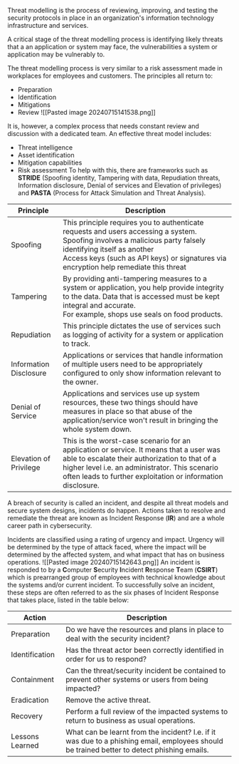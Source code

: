Threat modelling is the process of reviewing, improving, and testing the security protocols in place in an organization's information technology infrastructure and services.

A critical stage of the threat modelling process is identifying likely threats that a an application or system may face, the vulnerabilities a system or application may be vulnerably to.

The threat modelling process is  very similar to a risk assessment made in workplaces for employees and customers. The principles all return to:
- Preparation
- Identification
- Mitigations
- Review
![[Pasted image 20240715141538.png]]

It is, however, a complex process that needs constant review and discussion with a dedicated team. An effective threat model includes:
- Threat intelligence
- Asset identification
- Mitigation capabilities
- Risk assessment
To help with this, there are frameworks such as **STRIDE** (Spoofing identity, Tampering with data, Repudiation threats, Information disclosure, Denial of services and Elevation of privileges) and **PASTA** (Process for Attack Simulation and Threat Analysis).


| **Principle**          | Description                                                                                                                                                                                                                                                |
| ---------------------- | ---------------------------------------------------------------------------------------------------------------------------------------------------------------------------------------------------------------------------------------------------------- |
| Spoofing               | This principle requires you to authenticate requests and users accessing a system. Spoofing involves a malicious party falsely identifying itself as another <br>Access keys (such as API keys) or signatures via encryption help remediate this threat    |
| Tampering              | By providing anti-tampering measures to a system or application, you help provide integrity to the data. Data that is accessed must be kept integral and accurate. <br>For example, shops use seals on food products.                                      |
| Repudiation            | This principle dictates the use of services such as logging of activity for a system or application to track.                                                                                                                                              |
| Information Disclosure | Applications or services that handle information of multiple users need to be appropriately configured to only show information relevant to the owner.                                                                                                     |
| Denial of Service      | Applications and services use up system resources, these two things should have measures in place so that abuse of the application/service won't result in bringing the whole system down.                                                                 |
| Elevation of Privilege | This is the worst-case scenario for an application or service. It means that a user was able to escalate their authorization to that of a higher level i.e. an administrator. This scenario often leads to further exploitation or information disclosure. |
A breach of security is called an incident, and despite all threat models and secure system designs, incidents do happen. Actions taken to resolve and remediate the threat are known as Incident Response (**IR**) and are a whole career path in cybersecurity.

Incidents are classified using a rating of urgency and impact. Urgency will be determined by the type of attack faced, where the impact will be determined by the affected system, and what impact that has on business operations.
![[Pasted image 20240715142643.png]]
An incident is responded to by a **C**omputer **S**ecurity **I**ncident **R**esponse **T**eam (**CSIRT**) which is prearranged group of employees with technical knowledge about the systems and/or current incident. To successfully solve an incident, these steps are often referred to as the six phases of Incident Response that takes place, listed in the table below:

| **Action**      | **Description**                                                                                                                             |
| --------------- | ------------------------------------------------------------------------------------------------------------------------------------------- |
| Preparation     | Do we have the resources and plans in place to deal with the security incident?                                                             |
| Identification  | Has the threat actor been correctly identified in order for us to respond?                                                                  |
| Containment     | Can the threat/security incident be contained to prevent other systems or users from being impacted?                                        |
| Eradication     | Remove the active threat.                                                                                                                   |
| Recovery        | Perform a full review of the impacted systems to return to business as usual operations.                                                    |
| Lessons Learned | What can be learnt from the incident? I.e. if it was due to a phishing email, employees should be trained better to detect phishing emails. |



